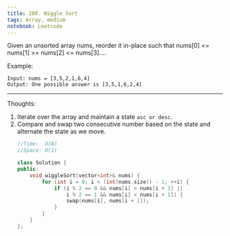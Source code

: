 ```yaml
---
title: 280. Wiggle Sort
tags: Array, medium
notebook: Leetcode
---
```


Given an unsorted array nums, reorder it in-place such that nums[0] <= nums[1] >= nums[2] <= nums[3]....

Example:
```
Input: nums = [3,5,2,1,6,4]
Output: One possible answer is [3,5,1,6,2,4]
```

----------
Thoughts:
1. Iterate over the array and maintain a state `asc or desc`.
2. Compare and swap two consecutive number based on the state and alternate the state as we move.
    ```c++
    //Time:  O(N)
    //Space: O(1)

    class Solution {
    public:
        void wiggleSort(vector<int>& nums) {
            for (int i = 0; i < (int)nums.size() - 1; ++i) {
                if (i % 2 == 0 && nums[i] > nums[i + 1] || 
                    i % 2 == 1 && nums[i] < nums[i + 1]) {
                    swap(nums[i], nums[i + 1]);
                }
            }
        }
    };
    ```